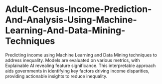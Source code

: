 # Adult-Census-Income-Prediction-And-Analysis-Using-Machine-Learning-And-Data-Mining-Techniques
Predicting income using Machine Learning and Data Mining techniques to address inequality. Models are evaluated on various metrics, with Explainable AI revealing feature significance. This interpretable approach aids governments in identifying key factors driving income disparities, providing actionable insights to reduce inequality.
